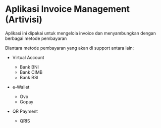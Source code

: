 # Aplikasi Invoice Management (Artivisi)

Aplikasi ini dipakai untuk mengelola invoice dan menyambungkan dengan berbagai metode pembayaran

Diantara metode pembayaran yang akan di support antara lain:

* Virtual Account
  * Bank BNI
  * Bank CIMB
  * Bank BSI

* e-Wallet
  * Ovo
  * Gopay
   
* QR Payment
  * QRIS

